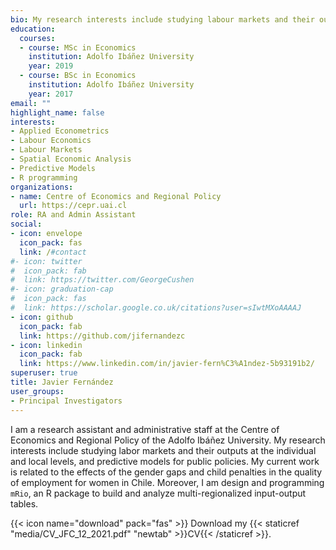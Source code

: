 ```yaml
---
bio: My research interests include studying labour markets and their outputs at the individual and local level and predictive models for public policies.
education:
  courses:
  - course: MSc in Economics
    institution: Adolfo Ibáñez University
    year: 2019
  - course: BSc in Economics
    institution: Adolfo Ibáñez University
    year: 2017
email: ""
highlight_name: false
interests:
- Applied Econometrics
- Labour Economics
- Labour Markets
- Spatial Economic Analysis
- Predictive Models
- R programming
organizations:
- name: Centre of Economics and Regional Policy
  url: https://cepr.uai.cl
role: RA and Admin Assistant
social:
- icon: envelope
  icon_pack: fas
  link: /#contact
#- icon: twitter
#  icon_pack: fab
#  link: https://twitter.com/GeorgeCushen
#- icon: graduation-cap
#  icon_pack: fas
#  link: https://scholar.google.co.uk/citations?user=sIwtMXoAAAAJ
- icon: github
  icon_pack: fab
  link: https://github.com/jifernandezc
- icon: linkedin
  icon_pack: fab
  link: https://www.linkedin.com/in/javier-fern%C3%A1ndez-5b93191b2/
superuser: true
title: Javier Fernández
user_groups:
- Principal Investigators
---
```


I am a research assistant and administrative staff at the Centre of Economics and Regional Policy of the Adolfo Ibáñez University. My research interests include studying labor markets and their outputs at the individual and local levels, and predictive models for public policies. My current work is related to the effects of the gender gaps and child penalties in the quality of employment for women in Chile. Moreover, I am design and programming `mRio`, an R package to build and analyze multi-regionalized input-output tables.

{{< icon name="download" pack="fas" >}} Download my {{< staticref "media/CV_JFC_12_2021.pdf" "newtab" >}}CV{{< /staticref >}}.
